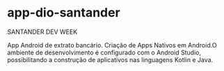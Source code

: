 # app-dio-santander

SANTANDER DEV WEEK

App Android de extrato bancário.
Criação de Apps Nativos em Android.O ambiente de desenvolvimento é configurado com o Android Studio, possibilitando a construção de aplicativos nas linguagens Kotlin e Java.
